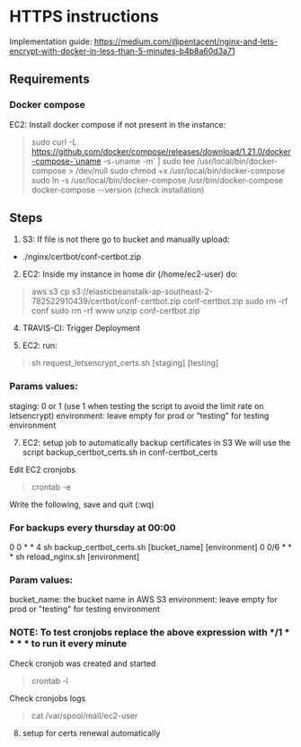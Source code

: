 # HTTPS instructions

Implementation guide: https://medium.com/@pentacent/nginx-and-lets-encrypt-with-docker-in-less-than-5-minutes-b4b8a60d3a71

## Requirements

### Docker compose
EC2: Install docker compose if not present in the instance: 
> sudo curl -L https://github.com/docker/compose/releases/download/1.21.0/docker-compose-`uname -s`-`uname -m` | sudo tee /usr/local/bin/docker-compose > /dev/null
> sudo chmod +x /usr/local/bin/docker-compose
> sudo ln -s /usr/local/bin/docker-compose /usr/bin/docker-compose
> docker-compose --version   (check installation)

## Steps

1) S3: If file is not there go to bucket and manually upload:
  - ./nginx/certbot/conf-certbot.zip

2) EC2: Inside my instance in home dir (/home/ec2-user) do:
> aws s3 cp s3://elasticbeanstalk-ap-southeast-2-782522910439/certbot/conf-certbot.zip conf-certbot.zip 
> sudo rm -rf conf
> sudo rm -rf www
> unzip conf-certbot.zip

4) TRAVIS-CI: Trigger Deployment

5) EC2: run: 
>sh request_letsencrypt_certs.sh [staging] [testing]

### Params values:
staging: 0 or 1 (use 1 when testing the script to avoid the limit rate on letsencrypt)
environment: leave empty for prod or "testing" for testing environment

7) EC2: setup job to automatically backup certificates in S3
We will use the script backup_certbot_certs.sh in conf-certbot_certs

Edit EC2 cronjobs
> crontab -e

Write the following, save and quit (:wq)
### For backups every thursday at 00:00
0 0 * * 4 sh backup_certbot_certs.sh [bucket_name] [environment]
0 0/6 * * * sh reload_nginx.sh [environment]

### Param values:
bucket_name: the bucket name in AWS S3
environment: leave empty for prod or "testing" for testing environment

### NOTE: To test cronjobs replace the above expression with */1 * * * *  to run it every minute

Check cronjob was created and started
> crontab -l

Check cronjobs logs 
> cat /var/spool/mail/ec2-user

8) setup for certs renewal automatically
